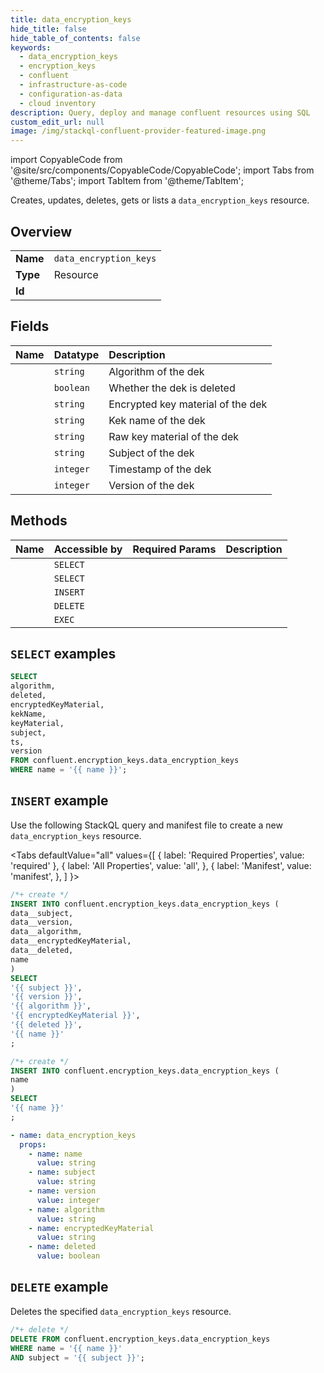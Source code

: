 ```yaml
---
title: data_encryption_keys
hide_title: false
hide_table_of_contents: false
keywords:
  - data_encryption_keys
  - encryption_keys
  - confluent
  - infrastructure-as-code
  - configuration-as-data
  - cloud inventory
description: Query, deploy and manage confluent resources using SQL
custom_edit_url: null
image: /img/stackql-confluent-provider-featured-image.png
---
```


import CopyableCode from '@site/src/components/CopyableCode/CopyableCode';
import Tabs from '@theme/Tabs';
import TabItem from '@theme/TabItem';

Creates, updates, deletes, gets or lists a <code>data_encryption_keys</code> resource.

## Overview
<table><tbody>
<tr><td><b>Name</b></td><td><code>data_encryption_keys</code></td></tr>
<tr><td><b>Type</b></td><td>Resource</td></tr>
<tr><td><b>Id</b></td><td><CopyableCode code="confluent.encryption_keys.data_encryption_keys" /></td></tr>
</tbody></table>

## Fields
| Name | Datatype | Description |
|:-----|:---------|:------------|
| <CopyableCode code="algorithm" /> | `string` | Algorithm of the dek |
| <CopyableCode code="deleted" /> | `boolean` | Whether the dek is deleted |
| <CopyableCode code="encryptedKeyMaterial" /> | `string` | Encrypted key material of the dek |
| <CopyableCode code="kekName" /> | `string` | Kek name of the dek |
| <CopyableCode code="keyMaterial" /> | `string` | Raw key material of the dek |
| <CopyableCode code="subject" /> | `string` | Subject of the dek |
| <CopyableCode code="ts" /> | `integer` | Timestamp of the dek |
| <CopyableCode code="version" /> | `integer` | Version of the dek |

## Methods
| Name | Accessible by | Required Params | Description |
|:-----|:--------------|:----------------|:------------|
| <CopyableCode code="get_dek" /> | `SELECT` | <CopyableCode code="name, subject" /> |  |
| <CopyableCode code="get_dek_subjects" /> | `SELECT` | <CopyableCode code="name" /> |  |
| <CopyableCode code="create_dek" /> | `INSERT` | <CopyableCode code="name" /> |  |
| <CopyableCode code="delete_dek_versions" /> | `DELETE` | <CopyableCode code="name, subject" /> |  |
| <CopyableCode code="undelete_dek_versions" /> | `EXEC` | <CopyableCode code="name, subject" /> |  |

## `SELECT` examples




```sql
SELECT
algorithm,
deleted,
encryptedKeyMaterial,
kekName,
keyMaterial,
subject,
ts,
version
FROM confluent.encryption_keys.data_encryption_keys
WHERE name = '{{ name }}';
```
## `INSERT` example

Use the following StackQL query and manifest file to create a new <code>data_encryption_keys</code> resource.

<Tabs
    defaultValue="all"
    values={[
        { label: 'Required Properties', value: 'required' },
        { label: 'All Properties', value: 'all', },
        { label: 'Manifest', value: 'manifest', },
    ]
}>
<TabItem value="all">

```sql
/*+ create */
INSERT INTO confluent.encryption_keys.data_encryption_keys (
data__subject,
data__version,
data__algorithm,
data__encryptedKeyMaterial,
data__deleted,
name
)
SELECT 
'{{ subject }}',
'{{ version }}',
'{{ algorithm }}',
'{{ encryptedKeyMaterial }}',
'{{ deleted }}',
'{{ name }}'
;
```
</TabItem>

<TabItem value="required">

```sql
/*+ create */
INSERT INTO confluent.encryption_keys.data_encryption_keys (
name
)
SELECT 
'{{ name }}'
;
```
</TabItem>

<TabItem value="manifest">

```yaml
- name: data_encryption_keys
  props:
    - name: name
      value: string
    - name: subject
      value: string
    - name: version
      value: integer
    - name: algorithm
      value: string
    - name: encryptedKeyMaterial
      value: string
    - name: deleted
      value: boolean

```
</TabItem>
</Tabs>

## `DELETE` example

Deletes the specified <code>data_encryption_keys</code> resource.

```sql
/*+ delete */
DELETE FROM confluent.encryption_keys.data_encryption_keys
WHERE name = '{{ name }}'
AND subject = '{{ subject }}';
```
